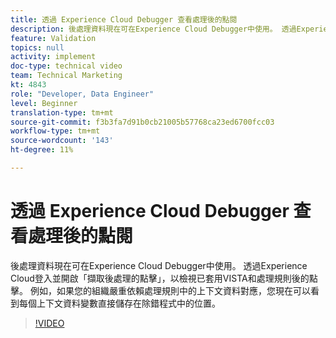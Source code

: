 ```yaml
---
title: 透過 Experience Cloud Debugger 查看處理後的點閱
description: 後處理資料現在可在Experience Cloud Debugger中使用。 透過Experience Cloud登入並開啟「擷取後處理的點擊」，以檢視已套用VISTA和處理規則後的點擊。 例如，如果您的組織嚴重依賴處理規則中的上下文資料對應，您現在可以看到每個上下文資料變數直接儲存在除錯程式中的位置。
feature: Validation
topics: null
activity: implement
doc-type: technical video
team: Technical Marketing
kt: 4843
role: "Developer, Data Engineer"
level: Beginner
translation-type: tm+mt
source-git-commit: f3b3fa7d91b0cb21005b57768ca23ed6700fcc03
workflow-type: tm+mt
source-wordcount: '143'
ht-degree: 11%

---
```



# 透過 Experience Cloud Debugger 查看處理後的點閱

後處理資料現在可在Experience Cloud Debugger中使用。 透過Experience Cloud登入並開啟「擷取後處理的點擊」，以檢視已套用VISTA和處理規則後的點擊。 例如，如果您的組織嚴重依賴處理規則中的上下文資料對應，您現在可以看到每個上下文資料變數直接儲存在除錯程式中的位置。

>[!VIDEO](https://video.tv.adobe.com/v/32961/?quality=12)
